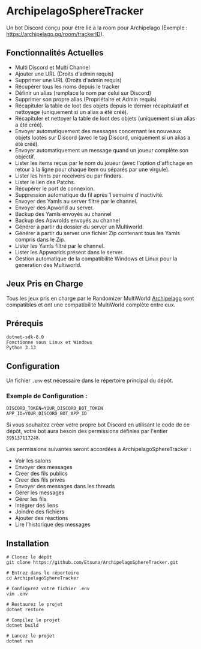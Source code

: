 # ArchipelagoSphereTracker 
Un bot Discord conçu pour être lié a la room pour Archipelago (Exemple : https://archipelago.gg/room/trackerID).

## Fonctionnalités Actuelles
* Multi Discord et Multi Channel
* Ajouter une URL (Droits d'admin requis)
* Supprimer une URL (Droits d'admin requis)
* Récupérer tous les noms depuis le tracker
* Définir un alias (remplace le nom par celui sur Discord)
* Supprimer son propre alias (Propriétaire et Admin requis)
* Récapituler la table de loot des objets depuis le dernier récapitulatif et nettoyage (uniquement si un alias a été créé).
* Récapituler et nettoyer la table de loot des objets (uniquement si un alias a été créé).
* Envoyer automatiquement des messages concernant les nouveaux objets lootés sur Discord (avec le tag Discord, uniquement si un alias a été créé).
* Envoyer automatiquement un message quand un joueur complète son objectif.
* Lister les items reçus par le nom du joueur (avec l'option d'affichage en retour à la ligne pour chaque item ou séparés par une virgule).
* Lister les hints par receivers ou par finders.
* Lister le lien des Patchs.
* Récupérer le port de connexion.
* Suppression automatique du fil après 1 semaine d'inactivité.
* Envoyer des Yamls au server filtré par le channel.
* Envoyer des Apworld au server.
* Backup des Yamls envoyés au channel
* Backup des Apwrolds envoyés au channel
* Générer à partir du dossier du server un Multiworld.
* Générer à partir du server une fichier Zip contenant tous les Yamls compris dans le Zip.
* Lister les Yamls filtré par le channel.
* Lister les Appworlds présent dans le server.
* Gestion automatique de la compatibilité Windows et Linux pour la generation des Multiworld.

## Jeux Pris en Charge
Tous les jeux pris en charge par le Randomizer MultiWorld [Archipelago](https://github.com/ArchipelagoMW/Archipelago) sont compatibles et ont une compatibilité MultiWorld complète entre eux.

## Prérequis
```
dotnet-sdk-8.0
Fonctionne sous Linux et Windows
Python 3.13
```

## Configuration
Un fichier `.env` est nécessaire dans le répertoire principal du dépôt.

### Exemple de Configuration :
```
DISCORD_TOKEN=YOUR_DISCORD_BOT_TOKEN
APP_ID=YOUR_DISCORD_BOT_APP_ID
```

Si vous souhaitez créer votre propre bot Discord en utilisant le code de ce dépôt, votre bot aura besoin des permissions définies par l'entier `395137117248`.

Les permissions suivantes seront accordées à ArchipelagoSphereTracker :
* Voir les salons  
* Envoyer des messages
* Creer des fils publics
* Creer des fils privés  
* Envoyer des messages dans les threads  
* Gérer les messages
* Gérer les fils  
* Intégrer des liens  
* Joindre des fichiers  
* Ajouter des réactions  
* Lire l’historique des messages  

## Installation
```
# Clonez le dépôt
git clone https://github.com/Etsuna/ArchipelagoSphereTracker.git

# Entrez dans le répertoire
cd ArchipelagoSphereTracker

# Configurez votre fichier .env
vim .env

# Restaurez le projet
dotnet restore

# Compilez le projet
dotnet build

# Lancez le projet
dotnet run
```
